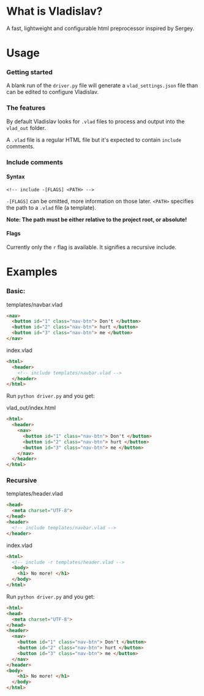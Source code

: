 # What is Vladislav?
A fast, lightweight and configurable html preprocessor inspired by Sergey.

# Usage
### Getting started
A blank run of the `driver.py` file will generate a `vlad_settings.json` file than can be edited to configure Vladislav.

### The features
By default Vladislav looks for `.vlad` files to process and output into the `vlad_out` folder.

A `.vlad` file is a regular HTML file but it's expected to contain `include` comments.

### Include comments
#### Syntax
```<!-- include -[FLAGS] <PATH> -->```

`-[FLAGS]` can be omitted, more information on those later.
`<PATH>` specifies the path to a `.vlad` file (a template).

**Note: The path must be either relative to the project root, or absolute!**

#### Flags
Currently only the `r` flag is available. It signifies a recursive include.

# Examples
### Basic:
templates/navbar.vlad
```html
<nav>
  <button id="1" class="nav-btn"> Don't </button>
  <button id="2" class="nav-btn"> hurt </button>
  <button id="3" class="nav-btn"> me </button>
</nav>
```

index.vlad
```html
<html>
  <header>
    <!-- include templates/navbar.vlad -->
  </header>
</html>
```

Run `python driver.py` and you get:

vlad_out/index.html
```html
<html>
  <header>
    <nav>
      <button id="1" class="nav-btn"> Don't </button>
      <button id="2" class="nav-btn"> hurt </button>
      <button id="3" class="nav-btn"> me </button>
    </nav>
  </header>
</html>
```

### Recursive

templates/header.vlad
```html
<head>
  <meta charset="UTF-8">
</head>
<header>
  <!-- include templates/navbar.vlad -->
</header>
```

index.vlad
```html
<html>
  <!-- include -r templates/header.vlad -->
  <body>
    <h1> No more! </h1>
  </body>
</html>
```

Run `python driver.py` and you get:
```html
<html>
<head>
  <meta charset="UTF-8">
</head>
<header>
  <nav>
    <button id="1" class="nav-btn"> Don't </button>
    <button id="2" class="nav-btn"> hurt </button>
    <button id="3" class="nav-btn"> me </button>
  </nav>
</header>
<body>
    <h1> No more! </h1>
  </body>
</html>
```
